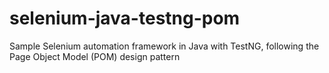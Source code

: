 # selenium-java-testng-pom
Sample Selenium automation framework in Java with TestNG, following the Page Object Model (POM) design pattern
